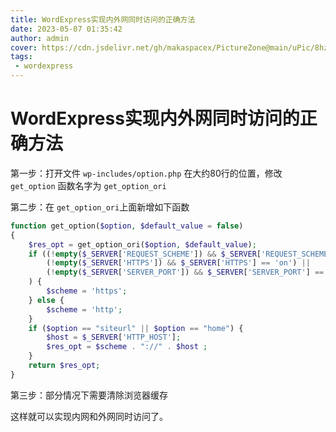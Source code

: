 ```yaml
---
title: WordExpress实现内外网同时访问的正确方法
date: 2023-05-07 01:35:42
author: admin
cover: https://cdn.jsdelivr.net/gh/makaspacex/PictureZone@main/uPic/8hzTwV.png
tags: 
 - wordexpress
---
```

#  WordExpress实现内外网同时访问的正确方法

第一步：打开文件 `wp-includes/option.php`  在大约80行的位置，修改 `get_option` 函数名字为 `get_option_ori`

第二步：在 `get_option_ori`上面新增如下函数

```php
function get_option($option, $default_value = false)
{
    $res_opt = get_option_ori($option, $default_value);
    if ((!empty($_SERVER['REQUEST_SCHEME']) && $_SERVER['REQUEST_SCHEME'] == 'https') ||
        (!empty($_SERVER['HTTPS']) && $_SERVER['HTTPS'] == 'on') ||
        (!empty($_SERVER['SERVER_PORT']) && $_SERVER['SERVER_PORT'] == '443')
    ) {
        $scheme = 'https';
    } else {
        $scheme = 'http';
    }
    if ($option == "siteurl" || $option == "home") {
        $host = $_SERVER['HTTP_HOST'];
        $res_opt = $scheme . "://" . $host ;
    }
    return $res_opt;
}
```

第三步：部分情况下需要清除浏览器缓存

这样就可以实现内网和外网同时访问了。
